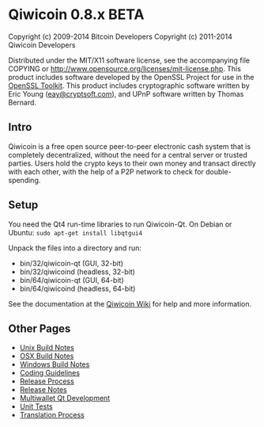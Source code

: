 Qiwicoin 0.8.x BETA
====================

Copyright (c) 2009-2014 Bitcoin Developers
Copyright (c) 2011-2014 Qiwicoin Developers

Distributed under the MIT/X11 software license, see the accompanying
file COPYING or http://www.opensource.org/licenses/mit-license.php.
This product includes software developed by the OpenSSL Project for use in the [OpenSSL Toolkit](http://www.openssl.org/). This product includes
cryptographic software written by Eric Young ([eay@cryptsoft.com](mailto:eay@cryptsoft.com)), and UPnP software written by Thomas Bernard.


Intro
---------------------
Qiwicoin is a free open source peer-to-peer electronic cash system that is
completely decentralized, without the need for a central server or trusted
parties.  Users hold the crypto keys to their own money and transact directly
with each other, with the help of a P2P network to check for double-spending.


Setup
---------------------
You need the Qt4 run-time libraries to run Qiwicoin-Qt. On Debian or Ubuntu:
	`sudo apt-get install libqtgui4`

Unpack the files into a directory and run:

- bin/32/qiwicoin-qt (GUI, 32-bit)
- bin/32/qiwicoind (headless, 32-bit)
- bin/64/qiwicoin-qt (GUI, 64-bit)
- bin/64/qiwicoind (headless, 64-bit)

See the documentation at the [Qiwicoin Wiki](http://qiwicoin.info)
for help and more information.


Other Pages
---------------------
- [Unix Build Notes](build-unix.md)
- [OSX Build Notes](build-osx.md)
- [Windows Build Notes](build-msw.md)
- [Coding Guidelines](coding.md)
- [Release Process](release-process.md)
- [Release Notes](release-notes.md)
- [Multiwallet Qt Development](multiwallet-qt.md)
- [Unit Tests](unit-tests.md)
- [Translation Process](translation_process.md)
